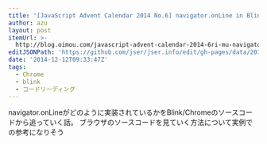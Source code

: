 ```yaml
---
title: '[JavaScript Advent Calendar 2014 No.6] navigator.onLine in Blink'
author: azu
layout: post
itemUrl: >-
  http://blog.oimou.com/javascript-advent-calendar-2014-6ri-mu-navigator-onlinemaniatukusu2589ed73/
editJSONPath: 'https://github.com/jser/jser.info/edit/gh-pages/data/2014/12/index.json'
date: '2014-12-12T09:33:47Z'
tags:
  - Chrome
  - blink
  - コードリーディング
---
```

navigator.onLineがどのように実装されているかをBlink/Chromeのソースコードから追っていく話。
ブラウザのソースコードを見ていく方法について実例での参考になりそう
